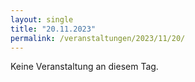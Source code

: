 ```yaml
---
layout: single
title: "20.11.2023"
permalink: /veranstaltungen/2023/11/20/
---
```


Keine Veranstaltung an diesem Tag.
